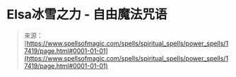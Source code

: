 <!--yml

category: 未分类

date: 2024-06-12 18:58:28

-->

# Elsa冰雪之力 - 自由魔法咒语

> 来源：[https://www.spellsofmagic.com/spells/spiritual_spells/power_spells/17419/page.html#0001-01-01](https://www.spellsofmagic.com/spells/spiritual_spells/power_spells/17419/page.html#0001-01-01)
